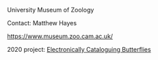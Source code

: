 University Museum of Zoology

Contact: Matthew Hayes

<https://www.museum.zoo.cam.ac.uk/>

2020 project: [Electronically Cataloguing
Butterflies](Electronically_Cataloguing_Butterflies "wikilink")